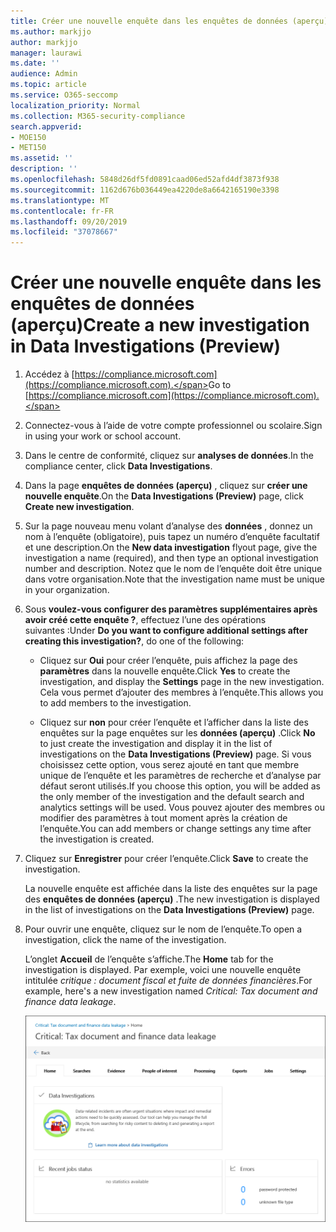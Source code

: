```yaml
---
title: Créer une nouvelle enquête dans les enquêtes de données (aperçu)
ms.author: markjjo
author: markjjo
manager: laurawi
ms.date: ''
audience: Admin
ms.topic: article
ms.service: O365-seccomp
localization_priority: Normal
ms.collection: M365-security-compliance
search.appverid:
- MOE150
- MET150
ms.assetid: ''
description: ''
ms.openlocfilehash: 5848d26df5fd0891caad06ed52afd4df3873f938
ms.sourcegitcommit: 1162d676b036449ea4220de8a6642165190e3398
ms.translationtype: MT
ms.contentlocale: fr-FR
ms.lasthandoff: 09/20/2019
ms.locfileid: "37078667"
---
```

# <a name="create-a-new-investigation-in-data-investigations-preview"></a><span data-ttu-id="9e968-102">Créer une nouvelle enquête dans les enquêtes de données (aperçu)</span><span class="sxs-lookup"><span data-stu-id="9e968-102">Create a new investigation in Data Investigations (Preview)</span></span>

1. <span data-ttu-id="9e968-103">Accédez à [https://compliance.microsoft.com](https://compliance.microsoft.com).</span><span class="sxs-lookup"><span data-stu-id="9e968-103">Go to [https://compliance.microsoft.com](https://compliance.microsoft.com).</span></span>
    
2. <span data-ttu-id="9e968-104">Connectez-vous à l’aide de votre compte professionnel ou scolaire.</span><span class="sxs-lookup"><span data-stu-id="9e968-104">Sign in using your work or school account.</span></span>
    
3. <span data-ttu-id="9e968-105">Dans le centre de conformité, cliquez sur **analyses de données**.</span><span class="sxs-lookup"><span data-stu-id="9e968-105">In the compliance center, click **Data Investigations**.</span></span>
 
4. <span data-ttu-id="9e968-106">Dans la page **enquêtes de données (aperçu)** , cliquez sur **créer une nouvelle enquête**.</span><span class="sxs-lookup"><span data-stu-id="9e968-106">On the **Data Investigations (Preview)** page, click **Create new investigation**.</span></span>
    
5. <span data-ttu-id="9e968-107">Sur la page nouveau menu volant d’analyse des **données** , donnez un nom à l’enquête (obligatoire), puis tapez un numéro d’enquête facultatif et une description.</span><span class="sxs-lookup"><span data-stu-id="9e968-107">On the **New data investigation** flyout page, give the investigation a name (required), and then type an optional investigation number and description.</span></span> <span data-ttu-id="9e968-108">Notez que le nom de l’enquête doit être unique dans votre organisation.</span><span class="sxs-lookup"><span data-stu-id="9e968-108">Note that the investigation name must be unique in your organization.</span></span>

6. <span data-ttu-id="9e968-109">Sous **voulez-vous configurer des paramètres supplémentaires après avoir créé cette enquête ?**, effectuez l’une des opérations suivantes :</span><span class="sxs-lookup"><span data-stu-id="9e968-109">Under **Do you want to configure additional settings after creating this investigation?**, do one of the following:</span></span>

    - <span data-ttu-id="9e968-110">Cliquez sur **Oui** pour créer l’enquête, puis affichez la page des **paramètres** dans la nouvelle enquête.</span><span class="sxs-lookup"><span data-stu-id="9e968-110">Click **Yes** to create the investigation, and display the **Settings** page in the new investigation.</span></span> <span data-ttu-id="9e968-111">Cela vous permet d’ajouter des membres à l’enquête.</span><span class="sxs-lookup"><span data-stu-id="9e968-111">This allows you to add members to the investigation.</span></span>
    
    - <span data-ttu-id="9e968-112">Cliquez sur **non** pour créer l’enquête et l’afficher dans la liste des enquêtes sur la page enquêtes sur les **données (aperçu)** .</span><span class="sxs-lookup"><span data-stu-id="9e968-112">Click **No** to just create the investigation and display it in the list of investigations on the **Data Investigations (Preview)** page.</span></span> <span data-ttu-id="9e968-113">Si vous choisissez cette option, vous serez ajouté en tant que membre unique de l’enquête et les paramètres de recherche et d’analyse par défaut seront utilisés.</span><span class="sxs-lookup"><span data-stu-id="9e968-113">If you choose this option, you will be added as the only member of the investigation and the default search and analytics settings will be used.</span></span> <span data-ttu-id="9e968-114">Vous pouvez ajouter des membres ou modifier des paramètres à tout moment après la création de l’enquête.</span><span class="sxs-lookup"><span data-stu-id="9e968-114">You can add members or change settings any time after the investigation is created.</span></span>

7. <span data-ttu-id="9e968-115">Cliquez sur **Enregistrer** pour créer l’enquête.</span><span class="sxs-lookup"><span data-stu-id="9e968-115">Click **Save** to create the investigation.</span></span>

    <span data-ttu-id="9e968-116">La nouvelle enquête est affichée dans la liste des enquêtes sur la page des **enquêtes de données (aperçu)** .</span><span class="sxs-lookup"><span data-stu-id="9e968-116">The new investigation is displayed in the list of investigations on the **Data Investigations (Preview)** page.</span></span> 

8. <span data-ttu-id="9e968-117">Pour ouvrir une enquête, cliquez sur le nom de l’enquête.</span><span class="sxs-lookup"><span data-stu-id="9e968-117">To open a investigation, click the name of the investigation.</span></span> 

    <span data-ttu-id="9e968-118">L’onglet **Accueil** de l’enquête s’affiche.</span><span class="sxs-lookup"><span data-stu-id="9e968-118">The **Home** tab for the investigation is displayed.</span></span> <span data-ttu-id="9e968-119">Par exemple, voici une nouvelle enquête intitulée *critique : document fiscal et fuite de données financières*.</span><span class="sxs-lookup"><span data-stu-id="9e968-119">For example, here's a new investigation named *Critical: Tax document and finance data leakage*.</span></span>

    ![Onglet Accueil pour une nouvelle enquête sur les enquêtes de données](media/NewDataInvestigations.png)
